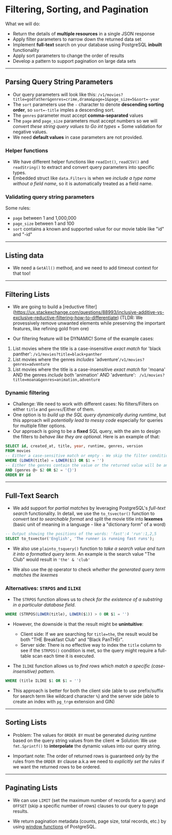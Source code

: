 # Filtering, Sorting, and Pagination

What we will do:

- Return the details of **multiple resources** in a single JSON response
- Apply filter parameters to narrow down the returned data set
- Implement **full-text** search on your database using PostgreSQL **inbuilt** functionality
- Apply sort parameters to change the order of results
- Develop a pattern to support pagination on large data sets

---
 ## Parsing Query String Parameters

- Our query parameters will look like this: `/v1/movies?title=godfather&genres=crime,drama&page=1&page_size=5&sort=-year`
- The `sort` parameters use the `-` character to denote **descending sorting order**, so `sort=-title` imples a descending sort.
- The `genres` parameter must accept **comma-separated** values
- The `page` and `page_size` parameters must accept numbers so we will *convert these string query values to Go int types* + Some validation for negative values.
- We need **default values** in case parameters are not provided.

### Helper functions

- We have different helper functions like `readInt()`, `readCSV()` and `readString()` to extract and convert query parameters into specific types.
- Embedded struct like `data.Filters` is when we *include a type name without a field name*, so it is automatically treated as a field name.

### Validating query string parameters

Some rules:
- `page` between 1 and 1,000,000
- `page_size` between 1 and 100
- `sort` contains a known and supported value for our movie table like "id" and "-id"

---
## Listing data

- We need a `GetAll()` method, and we need to add timeout context for that too!

---
## Filtering Lists

- We are going to build a [reductive filter] (https://ux.stackexchange.com/questions/88993/inclusive-additive-vs-exclusive-reductive-filtering-how-to-differentiate) (TLDR: We provessively remove unwanted elements while preserving the important features, like refining gold from ore)

 - Our filtering feature will be DYNAMIC! Some of the example cases:
 1. List movies where the title is a case-insensitive *exact match* for 'black panther': `/v1/movies?title=black+panther`
2. List movies where the genres *includes* 'adventure'`/v1/movies?genres=adventure`
3. List movies where the title is a case-insensitive *exact match* for 'moana' AND the genres *include* both 'animation' AND 'adventure': `
/v1/movies?title=moana&genres=animation,adventure`

### Dynamic filtering

- Challenge: We need to work with different cases: No filters/Filters on either `title` and `genres`/Either of them.
- One option is to *build up the SQL query dynamically during rumtime*, but this approach will *potentially lead to messy code* especially for queries for multiple filter options.
- Our approach is going to be a **fixed** SQL query, with the aim to design the filters to *behave like they are optional*. Here is an example of that:

```sql
SELECT id, created_at, title, year, runtime, genres, version
FROM movies
-- Either a case-sensitive match or empty - We skip the filter condition if empty
WHERE (LOWER(title) = LOWER($1) OR $1 = '')
-- Either the genres contain the value or the returned value will be an empty array
AND (genres @> $2 OR $2 = '{}')
ORDER BY id
```

---
## Full-Text Search

- We add support for *partial matches* by leveraging PostgreSQL's *full-text search* functionality. In detail, we use the `to_tsvector()` function to *convert text to searchable format* and split the movie title into **lexemes** (basic unit of meaning in a language - like a "dictionary form" of a word)

```sql
-- Output showing the positions of the words: 'fast':4 'run':1,2,5
SELECT to_tsvector('English', 'The runner is running fast runs');
```

- We also use `plainto_tsquery()` function to *take a search value and turn it into a formatted query term*. An example is the search value "The Club" would result in `'the' & 'club'`

- We also use the `@@` operator to check *whether the generated query term matches the lexemes*

### Alternatives: `STRPOS` and `ILIKE`

- The `STRPOS` function allows us to *check for the existence of a substring in a particular database field*.

```sql
WHERE (STRPOS(LOWER(title), LOWER($1)) > 0 OR $1 = '')
```

- However, the downside is that the result might be **unintuitive**:
  - Client side: If we are searching for `title=the`, the result would be both "THE Breakfast Club" and "Black PanTHEr".
  - Server side: There is no effective way to index the `title` column to see if the `STRPOS()` condition is met, so the query might require a full-table scan each time it is executed.

- The `ILIKE` function allows us to *find rows which match a specific (case-insensitive) pattern*.

```sql
WHERE (title ILIKE $1 OR $1 = '')
 ```

- This approach is better for both the client side (able to use prefix/suffix for search term like wildcard character `%`) and the server side (able to create an index with `pg_trgm` extension and GIN)

---
## Sorting Lists

- Problem: The values for `ORDER BY` must be generated *during runtime* based on the query string values from the client => Solution: We use `fmt.Sprintf()` to **interpolate** the dynamic values into our query string.

- Important note: The order of returned rows is guaranteed *only* by the rules from the `ORDER BY` clause a.k.a we need to *explicitly set the rules* if we want the returned rows to be ordered.

---
## Paginating Lists

- We can use `LIMIT` (set the maximum number of records for a query) and `OFFSET` (skip a specific number of rows) clauses to our query to page results.

- We return pagination metadata (counts, page size, total records, etc.) by using [window functions](https://www.postgresql.org/docs/current/tutorial-window.html) of PostgreSQL.
